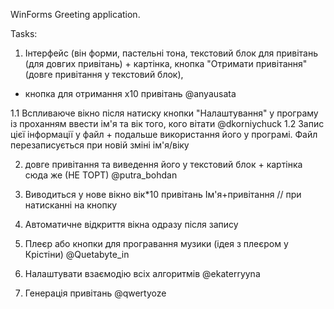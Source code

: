 WinForms Greeting application.

Tasks:

1. Інтерфейс (він форми, пастельні тона, текстовий блок для привітань (для довгих привітань) + картінка, кнопка "Отримати привітання" (довге привітання у текстовий блок), 
+ кнопка для отримання х10 привітань @anyausata 

1.1 Вспливаюче вікно після натиску кнопки "Налаштування" у програму із проханням ввести ім'я та вік того, кого вітати @dkorniychuck 
1.2 Запис цієї інформації у файл + подальше використання його у програмі. Файл перезаписується при новій зміні ім'я/віку

2.  довге привітання та виведення його у текстовий блок + картінка сюда же (НЕ ТОРТ) @putra_bohdan 

3. Виводиться у нове вікно вік*10 привітань Ім'я+привітання // при натисканні на кнопку 

4. Автоматичне відкриття вікна одразу після запису

4. Плеєр або кнопки для програвання музики (ідея з плеєром у Крістіни) @Quetabyte_in 

5. Налаштувати взаємодію всіх алгоритмів @ekaterryyna

6. Генерація привітань @qwertyoze

